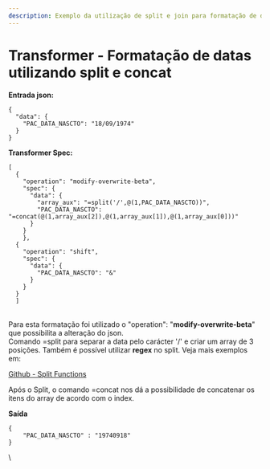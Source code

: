 ```yaml
---
description: Exemplo da utilização de split e join para formatação de datas.
---
```


# Transformer - Formatação de datas utilizando split e concat

**Entrada json:**

```
{
  "data": {
    "PAC_DATA_NASCTO": "18/09/1974"
  }
}
```

**Transformer Spec:**

```
[
  {
    "operation": "modify-overwrite-beta",
    "spec": {
      "data": {
        "array_aux": "=split('/',@(1,PAC_DATA_NASCTO))",
        "PAC_DATA_NASCTO": "=concat(@(1,array_aux[2]),@(1,array_aux[1]),@(1,array_aux[0]))"
      }
    }
    },
  {
    "operation": "shift",
    "spec": {
      "data": {
        "PAC_DATA_NASCTO": "&"
      }
    }
  }
  ]
```

\
Para esta formatação foi utilizado o "operation": "**modify-overwrite-beta**" que possibilita a alteração do json.\
Comando =split para separar a data pelo carácter '/' e  criar um array de 3 posições. Também é possível utilizar **regex** no split. Veja mais exemplos em:&#x20;

[Github - Split Functions](https://github.com/bazaarvoice/jolt/blob/7812399d1c955742d81eae363244a2d0ef86cf3b/jolt-core/src/test/resources/json/modifier/functions/stringsSplitTest.json)

Após o Split, o comando =concat nos dá a possibilidade de concatenar os itens do array de acordo com o index.

**Saída** &#x20;

```
{  
    "PAC_DATA_NASCTO" : "19740918"
}
```

\
